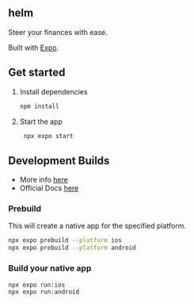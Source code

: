## helm

Steer your finances with ease.

Built with [Expo](https://expo.dev).

## Get started

1. Install dependencies

   ```bash
   npm install
   ```

2. Start the app

   ```bash
    npx expo start
   ```

## Development Builds

- More info [here](https://kadikraman.github.io/intermediate-react-native-v2-course/docs/development-builds/)
- Official Docs [here](https://docs.expo.dev/develop/development-builds/create-a-build/)

### Prebuild

This will create a native app for the specified platform.

```bash
npx expo prebuild --platform ios
npx expo prebuild --platform android
```

### Build your native app

```bash
npx expo run:ios
npx expo run:android
```